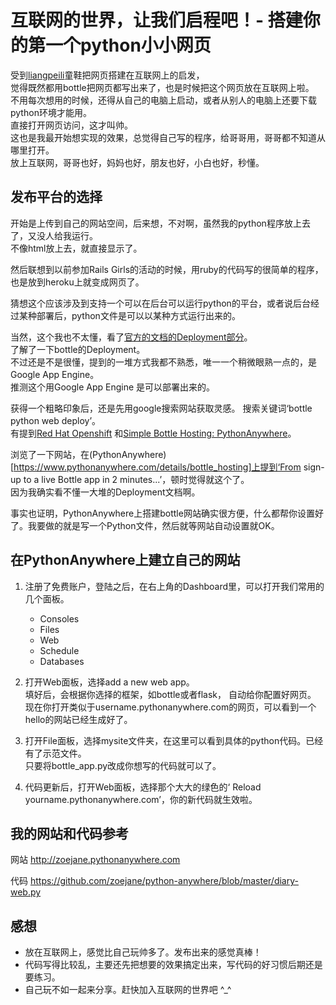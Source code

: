 # 互联网的世界，让我们启程吧！- 搭建你的第一个python小小网页

受到[liangpeili](https://liangpeili.gitbooks.io/omooc2py/content/week3/week3-day5-web.html)童鞋把网页搭建在互联网上的启发，  
觉得既然都用bottle把网页都写出来了，也是时候把这个网页放在互联网上啦。  
不用每次想用的时候，还得从自己的电脑上启动，或者从别人的电脑上还要下载python环境才能用。  
直接打开网页访问，这才叫帅。  
这也是我最开始想实现的效果，总觉得自己写的程序，给哥哥用，哥哥都不知道从哪里打开。  
放上互联网，哥哥也好，妈妈也好，朋友也好，小白也好，秒懂。

## 发布平台的选择
开始是上传到自己的网站空间，后来想，不对啊，虽然我的python程序放上去了，又没人给我运行。  
不像html放上去，就直接显示了。

然后联想到以前参加Rails Girls的活动的时候，用ruby的代码写的很简单的程序，也是放到heroku上就变成网页了。

猜想这个应该涉及到支持一个可以在后台可以运行python的平台，或者说后台经过某种部署后，python文件是可以以某种方式运行出来的。  

当然，这个我也不太懂，看了[官方的文档的Deployment部分](http://bottlepy.org/docs/dev/deployment.html)。  
了解了一下bottle的Deployment。  
不过还是不是很懂，提到的一堆方式我都不熟悉，唯一一个稍微眼熟一点的，是Google App Engine。  
推测这个用Google App Engine 是可以部署出来的。

获得一个粗略印象后，还是先用google搜索网站获取灵感。
搜索关键词‘bottle python web deploy’。  
有提到[Red Hat Openshift](https://www.openshift.com/) 和[Simple Bottle Hosting: PythonAnywhere](https://www.pythonanywhere.com/details/bottle_hosting)。

浏览了一下网站，在(PythonAnywhere)[https://www.pythonanywhere.com/details/bottle_hosting]上提到‘From sign-up to a live Bottle app in 2 minutes...’，顿时觉得就这个了。   
因为我确实看不懂一大堆的Deployment文档啊。  

事实也证明，PythonAnywhere上搭建bottle网站确实很方便，什么都帮你设置好了。我要做的就是写一个Python文件，然后就等网站自动设置就OK。

## 在PythonAnywhere上建立自己的网站

1. 注册了免费账户，登陆之后，在右上角的Dashboard里，可以打开我们常用的几个面板。
    - Consoles
    - Files
    - Web
    - Schedule
    - Databases
    
2. 打开Web面板，选择add a new web app。  
填好后，会根据你选择的框架，如bottle或者flask，  自动给你配置好网页。  
现在你打开类似于username.pythonanywhere.com的网页，可以看到一个hello的网站已经生成好了。

3. 打开File面板，选择mysite文件夹，在这里可以看到具体的python代码。已经有了示范文件。  
只要将bottle_app.py改成你想写的代码就可以了。

4. 代码更新后，打开Web面板，选择那个大大的绿色的‘ Reload yourname.pythonanywhere.com’，你的新代码就生效啦。

## 我的网站和代码参考

网站 
http://zoejane.pythonanywhere.com  

代码 https://github.com/zoejane/python-anywhere/blob/master/diary-web.py

## 感想
- 放在互联网上，感觉比自己玩帅多了。发布出来的感觉真棒！
- 代码写得比较乱，主要还先把想要的效果搞定出来，写代码的好习惯后期还是要练习。
- 自己玩不如一起来分享。赶快加入互联网的世界吧 ^_^